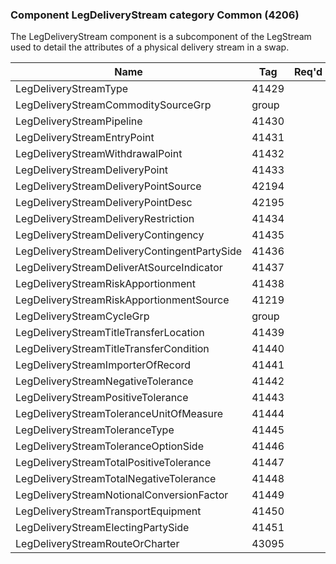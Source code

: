 ### Component LegDeliveryStream category Common (4206)

The LegDeliveryStream component is a subcomponent of the LegStream used to detail the attributes of a physical delivery stream in a swap.

| Name                                         | Tag   | Req'd |
|----------------------------------------------|-------|----------|
| LegDeliveryStreamType                        | 41429 |       |
| LegDeliveryStreamCommoditySourceGrp          | group |       |
| LegDeliveryStreamPipeline                    | 41430 |       |
| LegDeliveryStreamEntryPoint                  | 41431 |       |
| LegDeliveryStreamWithdrawalPoint             | 41432 |       |
| LegDeliveryStreamDeliveryPoint               | 41433 |       |
| LegDeliveryStreamDeliveryPointSource         | 42194 |       |
| LegDeliveryStreamDeliveryPointDesc           | 42195 |       |
| LegDeliveryStreamDeliveryRestriction         | 41434 |       |
| LegDeliveryStreamDeliveryContingency         | 41435 |       |
| LegDeliveryStreamDeliveryContingentPartySide | 41436 |       |
| LegDeliveryStreamDeliverAtSourceIndicator    | 41437 |       |
| LegDeliveryStreamRiskApportionment           | 41438 |       |
| LegDeliveryStreamRiskApportionmentSource     | 41219 |       |
| LegDeliveryStreamCycleGrp                    | group |       |
| LegDeliveryStreamTitleTransferLocation       | 41439 |       |
| LegDeliveryStreamTitleTransferCondition      | 41440 |       |
| LegDeliveryStreamImporterOfRecord            | 41441 |       |
| LegDeliveryStreamNegativeTolerance           | 41442 |       |
| LegDeliveryStreamPositiveTolerance           | 41443 |       |
| LegDeliveryStreamToleranceUnitOfMeasure      | 41444 |       |
| LegDeliveryStreamToleranceType               | 41445 |       |
| LegDeliveryStreamToleranceOptionSide         | 41446 |       |
| LegDeliveryStreamTotalPositiveTolerance      | 41447 |       |
| LegDeliveryStreamTotalNegativeTolerance      | 41448 |       |
| LegDeliveryStreamNotionalConversionFactor    | 41449 |       |
| LegDeliveryStreamTransportEquipment          | 41450 |       |
| LegDeliveryStreamElectingPartySide           | 41451 |       |
| LegDeliveryStreamRouteOrCharter              | 43095 |       |

